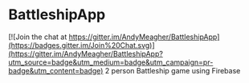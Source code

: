 # BattleshipApp

[![Join the chat at https://gitter.im/AndyMeagher/BattleshipApp](https://badges.gitter.im/Join%20Chat.svg)](https://gitter.im/AndyMeagher/BattleshipApp?utm_source=badge&utm_medium=badge&utm_campaign=pr-badge&utm_content=badge)
2 person Battleship game using Firebase
